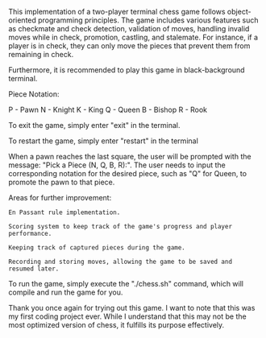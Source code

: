 This implementation of a two-player terminal chess game follows 
object-oriented programming principles. The game includes various 
features such as checkmate and check detection, validation of moves, 
handling invalid moves while in check, promotion, castling, and stalemate. 
For instance, if a player is in check, they can only move the pieces 
that prevent them from remaining in check. 

Furthermore, it is recommended to play this game in black-background terminal.

Piece Notation:

P - Pawn
N - Knight
K - King
Q - Queen
B - Bishop
R - Rook

To exit the game, simply enter "exit" in the terminal.

To restart the game, simply enter "restart" in the terminal

When a pawn reaches the last square, the user will be prompted with 
the message: "Pick a Piece (N, Q, B, R):". The user needs to input 
the corresponding notation for the desired piece, such as "Q" for 
Queen, to promote the pawn to that piece.


Areas for further improvement:

    En Passant rule implementation.

    Scoring system to keep track of the game's progress and player 
    performance.

    Keeping track of captured pieces during the game.

    Recording and storing moves, allowing the game to be saved and 
    resumed later.


To run the game, simply execute the "./chess.sh" command, which will compile 
and run the game for you.

Thank you once again for trying out this game. I want to note that this was 
my first coding project ever. While I understand that this may not be the most 
optimized version of chess, it fulfills its purpose effectively.
